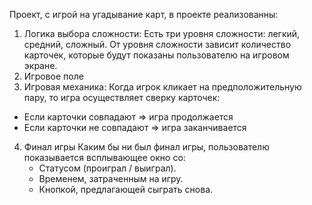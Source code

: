 Проект, с игрой на угадывание карт, в проекте реализованны:
1. Логика выбора сложности: Есть три уровня сложности: легкий, средний, сложный. 
От уровня сложности зависит количество карточек, которые будут показаны пользователю на игровом экране.
2. Игровое поле
3. Игровая механика:
Когда игрок кликает на предположительную пару, то игра осуществляет сверку карточек:
- Если карточки совпадают ⇒ игра продолжается
- Если карточки не совпадают ⇒ игра заканчивается
4. Финал игры
Каким бы ни был финал игры, пользователю показывается всплывающее окно со:
    - Статусом (проиграл / выиграл).
    - Временем, затраченным на игру.
    - Кнопкой, предлагающей сыграть снова.

